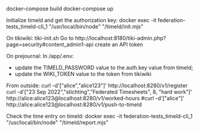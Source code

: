 docker-compose build
docker-compose up

Initialize timeld and get the authorization key:
docker exec -it federation-tests_timeld-cli_1 "/usr/local/bin/node" "/timeld/init.mjs"

On tikiwiki:
tiki-init.sh
Go to http://localhost:8180/tiki-admin.php?page=security#content_admin1-api
create an API token

On prejournal:
In /app/.env:
- update the TIMELD_PASSWORD value to the auth.key value from timeld;
- update the WIKI_TOKEN value to the token from tikiwiki

From outside:
curl -d'["alice","alice123"]' http://localhost:8280/v1/register
curl -d'["23 Sep 2022","stichting","Federated Timesheets", 8, "hard work"]' http://alice:alice123@localhost:8280/v1/worked-hours
#curl -d'["alice"]' http://alice:alice123@localhost:8280/v1/push-to-timeld

Check the time entry on timeld:
docker exec -it federation-tests_timeld-cli_1 "/usr/local/bin/node" "/timeld/report.mjs"
